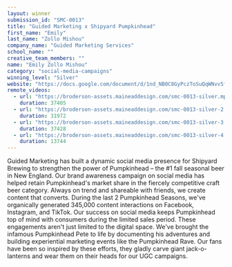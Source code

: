 ```yaml
---
layout: winner
submission_id: "SMC-0013"
title: "Guided Marketing x Shipyard Pumpkinhead"
first_name: "Emily"
last_name: "Zollo Mishou"
company_name: "Guided Marketing Services"
school_name: ""
creative_team_members: ""
name: "Emily Zollo Mishou"
category: "social-media-campaigns"
winning_level: "Silver"
website: "https://docs.google.com/document/d/1nd_NB0C8GyPczToSuQqWNvv5fHKuNi3LSfFYFSCh84A/edit?usp=sharing"
remote_videos:
  - url: "https://broderson-assets.maineaddesign.com/smc-0013-silver.mp4"
    duration: 37405
  - url: "https://broderson-assets.maineaddesign.com/smc-0013-silver-2.mp4"
    duration: 31972
  - url: "https://broderson-assets.maineaddesign.com/smc-0013-silver-3.mp4"
    duration: 37428
  - url: "https://broderson-assets.maineaddesign.com/smc-0013-silver-4.mp4"
    duration: 13744
---
```


Guided Marketing has built a dynamic social media presence for Shipyard Brewing to strengthen the power of Pumpkinhead – the #1 fall seasonal beer in New England. Our brand awareness campaign on social media has helped retain Pumpkinhead's market share in the fiercely competitive craft beer category. Always on trend and shareable with friends, we create content that converts. During the last 2 Pumpkinhead Seasons, we've organically generated 345,000 content interactions on Facebook, Instagram, and TikTok. Our success on social media keeps Pumpkinhead top of mind with consumers during the limited sales period. These engagements aren't just limited to the digital space. We've brought the infamous Pumpkinhead Pete to life by documenting his adventures and building experiential marketing events like the Pumpkinhead Rave. Our fans have been so inspired by these efforts, they gladly carve giant jack-o-lanterns and wear them on their heads for our UGC campaigns.
